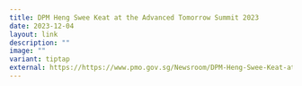 ```yaml
---
title: DPM Heng Swee Keat at the Advanced Tomorrow Summit 2023
date: 2023-12-04
layout: link
description: ""
image: ""
variant: tiptap
external: https://https://www.pmo.gov.sg/Newsroom/DPM-Heng-Swee-Keat-at-the-Advanced-Tomorrow-Summit-2023
---
```

